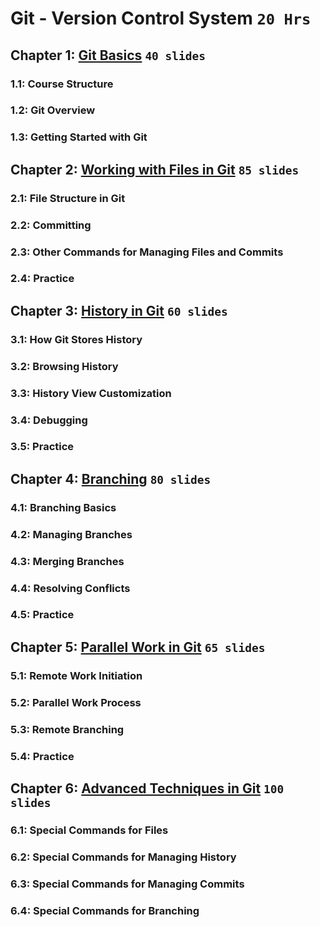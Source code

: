 # Git - Version Control System `20 Hrs`

## Chapter 1: [Git Basics](/Git/chapter1/README.md) `40 slides`

### 1.1: Course Structure
### 1.2: Git Overview
### 1.3: Getting Started with Git

## Chapter 2: [Working with Files in Git](/Git/chapter2/README.md) `85 slides`

### 2.1: File Structure in Git
### 2.2: Committing
### 2.3: Other Commands for Managing Files and Commits
### 2.4: Practice

## Chapter 3: [History in Git](/Git/chapter3/README.md) `60 slides`

### 3.1: How Git Stores History
### 3.2: Browsing History
### 3.3: History View Customization
### 3.4: Debugging
### 3.5: Practice

## Chapter 4: [Branching](/Git/chapter4/README.md) `80 slides`

### 4.1: Branching Basics
### 4.2: Managing Branches
### 4.3: Merging Branches
### 4.4: Resolving Conflicts
### 4.5: Practice

## Chapter 5: [Parallel Work in Git](/Git/chapter5/README.md) `65 slides`

### 5.1: Remote Work Initiation
### 5.2: Parallel Work Process
### 5.3: Remote Branching
### 5.4: Practice

## Chapter 6: [Advanced Techniques in Git](/Git/chapter6/README.md) `100 slides`

### 6.1: Special Commands for Files
### 6.2: Special Commands for Managing History
### 6.3: Special Commands for Managing Commits
### 6.4: Special Commands for Branching

